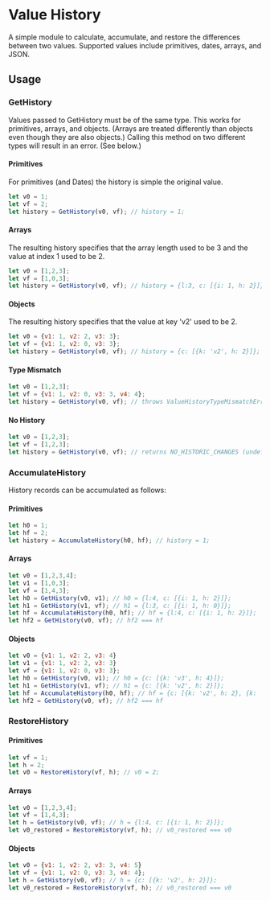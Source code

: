 # Value History
A simple module to calculate, accumulate, and restore the differences between two values. Supported values include primitives, dates, arrays, and JSON.
## Usage

### GetHistory
Values passed to GetHistory must be of the same type. This works for primitives, arrays, and objects. (Arrays are treated differently than objects even though they are also objects.) Calling this method on two different types will result in an error. (See below.)
#### Primitives
For primitives (and Dates) the history is simple the original value.
```javascript
let v0 = 1;
let vf = 2;
let history = GetHistory(v0, vf); // history = 1;
```

#### Arrays
The resulting history specifies that the array length used to be 3 and the value at index 1 used to be 2.
```javascript
let v0 = [1,2,3];
let vf = [1,0,3];
let history = GetHistory(v0, vf); // history = {l:3, c: [{i: 1, h: 2}]};
```

#### Objects
The resulting history specifies that the value at key 'v2' used to be 2.
```javascript
let v0 = {v1: 1, v2: 2, v3: 3};
let vf = {v1: 1, v2: 0, v3: 3};
let history = GetHistory(v0, vf); // history = {c: [{k: 'v2', h: 2}]};
```

#### Type Mismatch
```javascript
let v0 = [1,2,3];
let vf = {v1: 1, v2: 0, v3: 3, v4: 4};
let history = GetHistory(v0, vf); // throws ValueHistoryTypeMismatchError
```

#### No History
```javascript
let v0 = [1,2,3];
let vf = [1,2,3];
let history = GetHistory(v0, vf); // returns NO_HISTORIC_CHANGES (undefined)
```
### AccumulateHistory
History records can be accumulated as follows:
#### Primitives
```javascript
let h0 = 1;
let hf = 2;
let history = AccumulateHistory(h0, hf); // history = 1;
```
#### Arrays
```javascript
let v0 = [1,2,3,4];
let v1 = [1,0,3];
let vf = [1,4,3];
let h0 = GetHistory(v0, v1); // h0 = {l:4, c: [{i: 1, h: 2}]};
let h1 = GetHistory(v1, vf); // h1 = {l:3, c: [{i: 1, h: 0}]};
let hf = AccumulateHistory(h0, hf); // hf = {l:4, c: [{i: 1, h: 2}]};
let hf2 = GetHistory(v0, vf); // hf2 === hf
```
#### Objects
```javascript
let v0 = {v1: 1, v2: 2, v3: 4}
let v1 = {v1: 1, v2: 2, v3: 3}
let vf = {v1: 1, v2: 0, v3: 3};
let h0 = GetHistory(v0, v1); // h0 = {c: [{k: 'v3', h: 4}]};
let h1 = GetHistory(v1, vf); // h1 = {c: [{k: 'v2', h: 2}]};
let hf = AccumulateHistory(h0, hf); // hf = {c: [{k: 'v2', h: 2}, {k: 'v3', h: 4}]};
let hf2 = GetHistory(v0, vf); // hf2 === hf
```

### RestoreHistory
#### Primitives
```javascript
let vf = 1;
let h = 2;
let v0 = RestoreHistory(vf, h); // v0 = 2;
```
#### Arrays
```javascript
let v0 = [1,2,3,4];
let vf = [1,4,3];
let h = GetHistory(v0, vf); // h = {l:4, c: [{i: 1, h: 2}]};
let v0_restored = RestoreHistory(vf, h); // v0_restored === v0
```
#### Objects
```javascript
let v0 = {v1: 1, v2: 2, v3: 3, v4: 5}
let vf = {v1: 1, v2: 0, v3: 3, v4: 4};
let h = GetHistory(v0, vf); // h = {c: [{k: 'v2', h: 2}]};
let v0_restored = RestoreHistory(vf, h); // v0_restored === v0
```

